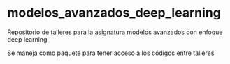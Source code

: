 # modelos_avanzados_deep_learning
Repositorio de talleres para la asignatura modelos avanzados con enfoque deep learning

Se maneja como paquete para tener acceso a los códigos entre talleres
